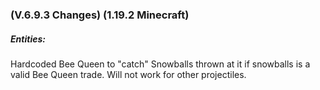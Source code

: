 ### **(V.6.9.3 Changes) (1.19.2 Minecraft)**

##### Entities:
Hardcoded Bee Queen to "catch" Snowballs thrown at it if snowballs is a valid Bee Queen trade. Will not work for other projectiles.
